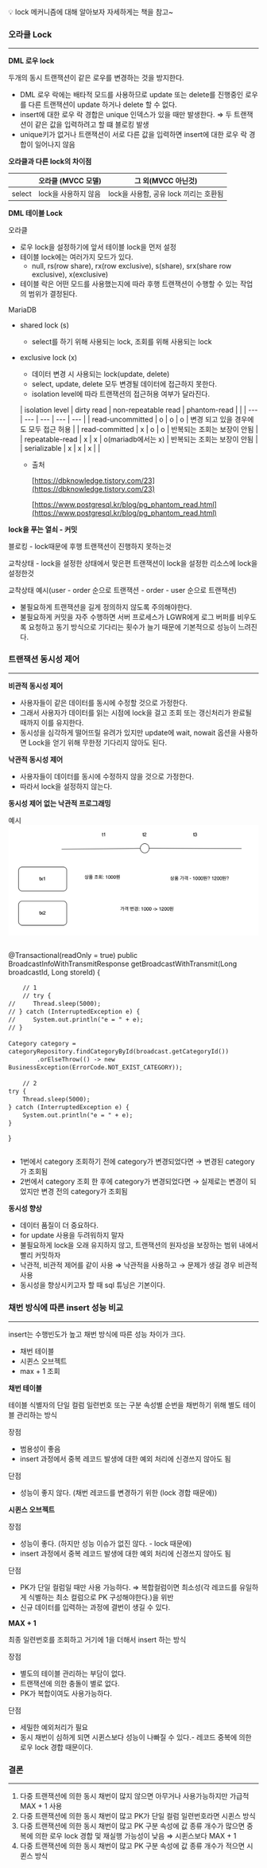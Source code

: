 <aside>
💡 lock 메커니즘에 대해 알아보자
자세하게는 책을 참고~

</aside>

### 오라클 Lock

---

**DML 로우 lock**

두개의 동시 트랜잭션이 같은 로우를 변경하는 것을 방지한다.

- DML 로우 락에는 배타적 모드를 사용하므로 update 또는 delete를 진행중인 로우를 다른 트랜잭션이 update 하거나 delete 할 수 없다.
- insert에 대한 로우 락 경합은 unique 인덱스가 있을 때만 발생한다. ⇒ 두 트랜잭션이 같은 값을 입력하려고 할 떄 블로킹 발생
- unique키가 없거나 트랜잭션이 서로 다른 값을 입력하면 insert에 대한 로우 락 경합이 일어나지 않음

**오라클과 다른 lock의 차이점**

|  | 오라클 (MVCC 모델) | 그 외(MVCC 아닌것) |
| --- | --- | --- |
| select | lock을 사용하지 않음 | lock을 사용함, 공유 lock 끼리는 호환됨 |

**DML 테이블 Lock**

오라클

- 로우 lock을 설정하기에 앞서 테이블 lock을 먼저 설정
- 테이블 lock에는 여러가지 모드가 있다.
    - null, rs(row share), rx(row exclusive), s(share), srx(share row exclusive), x(exclusive)
- 테이블 락은 어떤 모드를 사용했는지에 따라 후행 트랜잭션이 수행할 수 있는 작업의 범위가 결정된다.

MariaDB

- shared lock (s)
    - select를 하기 위해 사용되는 lock, 조회를 위해 사용되는 lock
- exclusive lock (x)
    - 데이터 변경 시 사용되는 lock(update, delete)
    - select, update, delete 모두 변경될 데이터에 접근하지 못한다.
    - isolation level에 따라 트랜잭션의 접근허용 여부가 달라진다.

  | isolation level | dirty read | non-repeatable read | phantom-read |  |
      | --- | --- | --- | --- | --- |
  | read-uncommitted | o | o | o | 변경 되고 있을 경우에도 모두 접근 허용 |
  | read-committed | x | o | o | 반복되는 조회는 보장이 안됨 |
  | repeatable-read | x | x | o(mariadb에서는 x) | 반복되는 조회는 보장이 안됨 |
  | serializable | x | x | x |  |
    - 출처

      [https://dbknowledge.tistory.com/23](https://dbknowledge.tistory.com/23)

      [https://www.postgresql.kr/blog/pg_phantom_read.html](https://www.postgresql.kr/blog/pg_phantom_read.html)


**lock을 푸는 열쇠 - 커밋**

블로킹 - lock때문에 후행 트랜잭션이 진행하지 못하는것

교착상태 - lock을 설정한 상태에서 맞은편 트랜잭션이 lock을 설정한 리소스에 lock을 설정한것

교착상태 예시(user - order 순으로 트랜잭션 - order - user 순으로 트랜잭션)

- 불필요하게 트랜잭션을 길게 정의하지 않도록 주의해야한다.
- 불필요하게 커밋을 자주 수행하면 서버 프로세스가 LGWR에게 로그 버퍼를 비우도록 요청하고 동기 방식으로 기다리는 횟수가 늘기 때문에 기본적으로 성능이 느려진다.

### 트랜잭션 동시성 제어

---

**비관적 동시성 제어**

- 사용자들이 같은 데이터를 동시에 수정할 것으로 가정한다.
- 그래서 사용자가 데이터를 읽는 시점에 lock을 걸고 조회 또는 갱신처리가 완료될 때까지 이를 유지한다.
- 동시성을 심각하게 떨어뜨릴 유려가 있지만 update에 wait, nowait 옵션을 사용하면 Lock을 얻기 위해 무한정 기다리지 않아도 된다.

**낙관적 동시성 제어**

- 사용자들이 데이터를 동시에 수정하지 않을 것으로 가정한다.
- 따라서 lock을 설정하지 않는다.

**동시성 제어 없는 낙관적 프로그래밍**

예시
![Untitled](img_3.png)

```java
```
@Transactional(readOnly = true)
public BroadcastInfoWithTransmitResponse getBroadcastWithTransmit(Long broadcastId, Long storeId) {

		// 1
		// try {
    //     Thread.sleep(5000);
    // } catch (InterruptedException e) {
    //     System.out.println("e = " + e);
    // }

    Category category = categoryRepository.findCategoryById(broadcast.getCategoryId())
            .orElseThrow(() -> new BusinessException(ErrorCode.NOT_EXIST_CATEGORY));
    
		// 2
    try {
        Thread.sleep(5000);
    } catch (InterruptedException e) {
        System.out.println("e = " + e);
    }
}
```
```

- 1번에서 category 조회하기 전에 category가 변경되었다면 → 변경된 category가 조회됨
- 2번에서 category 조회 한 후에 category가 변경되었다면 → 실제로는 변경이 되었지만 변경 전의 category가 조회됨

**동시성 향상**

- 데이터 품질이 더 중요하다.
- for update 사용을 두려워하지 말자
- 불필요하게 lock을 오래 유지하지 않고, 트랜잭션의 원자성을 보장하는 범위 내에서 빨리 커밋하자
- 낙관적, 비관적 제어를 같이 사용 ⇒ 낙관적을 사용하고 → 문제가 생길 경우 비관적 사용
- 동시성을 향상시키고자 할 때 sql 튜닝은 기본이다.

### 채번 방식에 따른 insert 성능 비교

---

insert는 수행빈도가 높고 채번 방식에 따른 성능 차이가 크다.

- 채번 테이블
- 시퀸스 오브젝트
- max + 1 조회

**채번 테이블**

테이블 식별자의 단일 컬럼 일련번호 또는 구분 속성별 순번을 채번하기 위해 별도 테이블 관리하는 방식

장점

- 범용성이 좋음
- insert 과정에서 중복 레코드 발생에 대한 예외 처리에 신경쓰지 않아도 됨

단점

- 성능이 좋지 않다. (채번 레코드를 변경하기 위한 (lock 경합 때문에))

**시퀸스 오브젝트**

장점

- 성능이 좋다. (하지만 성능 이슈가 없진 않다. - lock 때문에)
- insert 과정에서 중복 레코드 발생에 대한 예외 처리에 신경쓰지 않아도 됨

단점

- PK가 단일 컬럼일 때만 사용 가능하다. ⇒ 복합컬럼이면 최소성(각 레코드를 유일하게 식별하는 최소 컬럼으로 PK 구성해야한다.)을 위반
- 신규 데이터를 입력하는 과정에 결번이 생길 수 있다.

**MAX + 1**

최종 일련번호를 조회하고 거기에 1을 더해서 insert 하는 방식

장점

- 별도의 테이블 관리하는 부담이 없다.
- 트랜잭션에 의한 충돌이 별로 없다.
- PK가 복합이여도 사용가능하다.

단점

- 세밀한 예외처리가 필요
- 동시 채번이 심하게 되면 시퀸스보다 성능이 나빠질 수 있다.- 레코드 중복에 의한 로우 lock 경합 때문이다.

### 결론

---

1. 다중 트랜잭션에 의한 동시 채번이 많지 않으면 아무거나 사용가능하지만 가급적 MAX + 1 사용
2. 다중 트랜잭션에 의한 동시 채번이 많고 PK가 단일 컬럼 일련번호라면 시퀸스 방식
3. 다중 트랜잭션에 의한 동시 채번이 많고 PK 구분 속성에 값 종류 개수가 많으면 중복에 의한 로우 lock 경합 및 재실행 가능성이 낮음 ⇒ 시퀸스보다 MAX + 1
4. 다중 트랜잭션에 의한 동시 채번이 많고 PK 구분 속성에 값 종류 개수가 적으면 시퀸스 방식